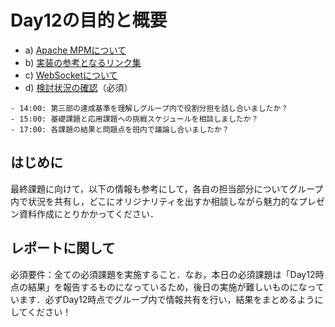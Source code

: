 # Day12の目的と概要

-   a) [Apache MPMについて](./about_apache_mpm "Apache MPMについて")
-   b) [実装の参考となるリンク集](./useful_links "実装の参考となるリンク集")
-   c) [WebSocketについて](./websocket "WebSocketについて")
-   d) [検討状況の確認](./conformation_of_status "検討状況の確認")（必須）

```{admonition} 本日の進捗確認チェックリスト
- 14:00: 第三部の達成基準を理解しグループ内で役割分担を話し合いましたか？
- 15:00: 基礎課題と応用課題への挑戦スケジュールを相談しましたか？
- 17:00: 各課題の結果と問題点を班内で議論し合いましたか？
```
## はじめに

最終課題に向けて，以下の情報も参考にして，各自の担当部分についてグループ内で状況を共有し，どこにオリジナリティを出すか相談しながら魅力的なプレゼン資料作成にとりかかってください．


## レポートに関して

必須要件：全ての必須課題を実施すること．なお，本日の必須課題は「Day12時点の結果」を報告するものになっているため，後日の実施が難しいものになっています．必ずDay12時点でグループ内で情報共有を行い，結果をまとめるようにしてください！
